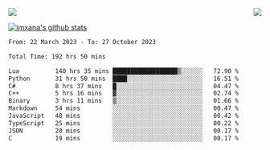 <p>
  <a href="https://count.getloli.com/"><img src="https://count.getloli.com/get/@xana.readme?theme=moebooru-h"></a>
  <img src="https://weather-icon.journeyad.repl.co/@hangzhou?v=1" align="right">
</p>


<a href="https://github.com/imxana"><img align="center" src="https://github-readme-stats.vercel.app/api?username=imxana&show_icons=true&include_all_commits=true&hide_border=tru&custom_title=imxana%27s%20Github%20Stats" alt="imxana's github stats" /></a> 

<!--START_SECTION:waka-->

```txt
From: 22 March 2023 - To: 27 October 2023

Total Time: 192 hrs 50 mins

Lua          140 hrs 35 mins ██████████████████▒░░░░░░   72.90 %
Python       31 hrs 50 mins  ████░░░░░░░░░░░░░░░░░░░░░   16.51 %
C#           8 hrs 37 mins   █░░░░░░░░░░░░░░░░░░░░░░░░   04.47 %
C++          5 hrs 16 mins   ▓░░░░░░░░░░░░░░░░░░░░░░░░   02.74 %
Binary       3 hrs 11 mins   ▒░░░░░░░░░░░░░░░░░░░░░░░░   01.66 %
Markdown     54 mins         ░░░░░░░░░░░░░░░░░░░░░░░░░   00.47 %
JavaScript   48 mins         ░░░░░░░░░░░░░░░░░░░░░░░░░   00.42 %
TypeScript   25 mins         ░░░░░░░░░░░░░░░░░░░░░░░░░   00.22 %
JSON         20 mins         ░░░░░░░░░░░░░░░░░░░░░░░░░   00.17 %
C            19 mins         ░░░░░░░░░░░░░░░░░░░░░░░░░   00.17 %
```

<!--END_SECTION:waka-->
